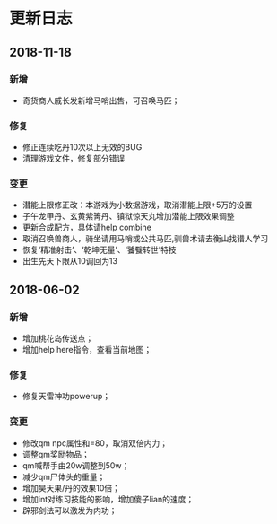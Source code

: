 # 更新日志

## 2018-11-18

### 新增

* 奇货商人戚长发新增马哨出售，可召唤马匹；

### 修复

* 修正连续吃丹10次以上无效的BUG
* 清理游戏文件，修复部分错误

### 变更

* 潜能上限修正改：本游戏为小数据游戏，取消潜能上限+5万的设置
* 子午龙甲丹、玄黄紫箐丹、镇狱惊天丸增加潜能上限效果调整
* 更新合成配方，具体请help combine
* 取消召唤兽商人，骑坐请用马哨或公共马匹,驯兽术请去衡山找猎人学习
* 恢复‘精准射击’、‘乾坤无量’、‘饕餮转世’特技
* 出生先天下限从10调回为13

## 2018-06-02

### 新增

* 增加桃花岛传送点；
* 增加help here指令，查看当前地图；

### 修复

* 修复天雷神功powerup；

### 变更

* 修改qm npc属性和=80，取消双倍内力；
* 调整qm奖励物品；
* qm喊帮手由20w调整到50w；
* 减少qm尸体头的重量；
* 增加昊天果/丹的效果10倍；
* 增加int对练习技能的影响，增加傻子lian的速度；
* 辟邪剑法可以激发为内功；
